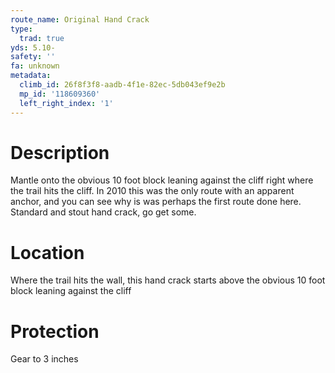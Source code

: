 ```yaml
---
route_name: Original Hand Crack
type:
  trad: true
yds: 5.10-
safety: ''
fa: unknown
metadata:
  climb_id: 26f8f3f8-aadb-4f1e-82ec-5db043ef9e2b
  mp_id: '118609360'
  left_right_index: '1'
---
```

# Description
Mantle onto the obvious 10 foot block leaning against the cliff right where the trail hits the cliff. In 2010 this was the only route with an apparent anchor, and you can see why is was perhaps the first route done here. Standard and stout hand crack, go get some.

# Location
Where the trail hits the wall, this hand crack starts above the obvious 10 foot block leaning against the cliff

# Protection
Gear to 3 inches

